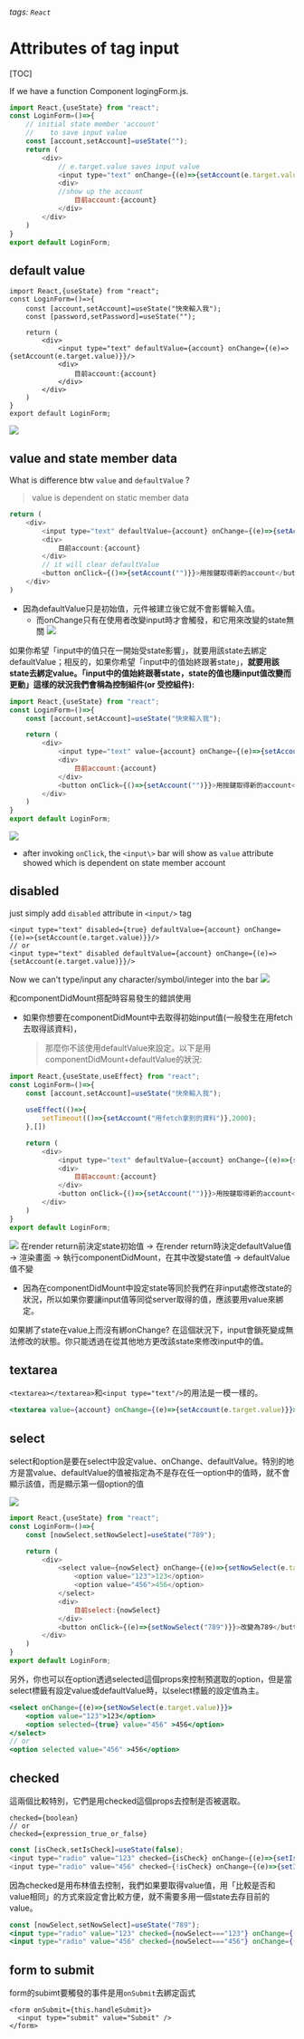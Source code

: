 ###### tags: `React`
# Attributes of tag input
[TOC]

If we have a function Component logingForm.js.
```javascript
import React,{useState} from "react";
const LoginForm=()=>{
    // initial state member 'account'
    //    to save input value
    const [account,setAccount]=useState("");
    return (
        <div>
            // e.target.value saves input value
            <input type="text" onChange={(e)=>{setAccount(e.target.value)}}/>
            <div>
            //show up the account 
                目前account:{account}
            </div>
        </div>
    )
}
export default LoginForm;
```

## default value

```javascript=
import React,{useState} from "react";
const LoginForm=()=>{
    const [account,setAccount]=useState("快來輸入我");
    const [password,setPassword]=useState("");
    
    return (
        <div>
            <input type="text" defaultValue={account} onChange={(e)=>{setAccount(e.target.value)}}/>
            <div>
                目前account:{account}
            </div>
        </div>
    )
}
export default LoginForm;
```
![](https://i.imgur.com/715vwzI.png)

## value and state member data 

What is difference btw `value` and `defaultValue` ? 
> value is dependent on static member data

```javascript
return (
    <div>
        <input type="text" defaultValue={account} onChange={(e)=>{setAccount(e.target.value)}}/>
        <div>
            目前account:{account}
        </div>
        // it will clear defaultValue
        <button onClick={()=>{setAccount("")}}>用按鍵取得新的account</button>
    </div>
)
```
- 因為defaultValue只是初始值，元件被建立後它就不會影響輸入值。
    - 而onChange只有在使用者改變input時才會觸發，和它用來改變的state無關
![](https://i.imgur.com/vsXj7hh.gif)


如果你希望「input中的值只在一開始受state影響」，就要用該state去綁定defaultValue；相反的，如果你希望「input中的值始終跟著state」，**就要用該state去綁定value。「input中的值始終跟著state，state的值也隨input值改變而更動」這樣的狀況我們會稱為控制組件(or 受控組件):**
```javascript
import React,{useState} from "react";
const LoginForm=()=>{
    const [account,setAccount]=useState("快來輸入我");

    return (
        <div>
            <input type="text" value={account} onChange={(e)=>{setAccount(e.target.value)}}/>
            <div>
                目前account:{account}
            </div>
            <button onClick={()=>{setAccount("")}}>用按鍵取得新的account</button>
        </div>
    )
}
export default LoginForm;
```

![](https://i.imgur.com/GuaagzK.gif)
- after invoking `onClick`, the `<input\>` bar will show as `value` attribute showed which is dependent on state member account 

## disabled

just simply add `disabled` attribute in `<input/>` tag
```javascript=
<input type="text" disabled={true} defaultValue={account} onChange={(e)=>{setAccount(e.target.value)}}/>
// or 
<input type="text" disabled defaultValue={account} onChange={(e)=>{setAccount(e.target.value)}}/>
```

Now we can't type/input any character/symbol/integer into the bar
![](https://i.imgur.com/KR7vnAe.png)


和componentDidMount搭配時容易發生的錯誤使用

- 如果你想要在componentDidMount中去取得初始input值(一般發生在用fetch去取得該資料)，
    > 那麼你不該使用defaultValue來設定。以下是用componentDidMount+defaultValue的狀況:
```javascript
import React,{useState,useEffect} from "react";
const LoginForm=()=>{
    const [account,setAccount]=useState("快來輸入我");
    
    useEffect(()=>{
        setTimeout(()=>{setAccount("用fetch拿到的資料")},2000);
    },[])

    return (
        <div>
            <input type="text" defaultValue={account} onChange={(e)=>{setAccount(e.target.value)}}/>
            <div>
                目前account:{account}
            </div>
            <button onClick={()=>{setAccount("")}}>用按鍵取得新的account</button>
        </div>
    )
}
export default LoginForm;
```
![](https://i.imgur.com/c0Ga6wx.gif)
在render return前決定state初始值 -> 在render return時決定defaultValue值 -> 渲染畫面 -> 執行componentDidMount，在其中改變state值 -> defaultValue值不變
- 因為在componentDidMount中設定state等同於我們在非input處修改state的狀況，所以如果你要讓input值等同從server取得的值，應該要用value來綁定。

如果綁了state在value上而沒有綁onChange?
在這個狀況下，input會鎖死變成無法修改的狀態。你只能透過在從其他地方更改該state來修改input中的值。


## textarea
`<textarea></textarea>`和`<input type="text"/>`的用法是一模一樣的。

```jsx
<textarea value={account} onChange={(e)=>{setAccount(e.target.value)}}></textarea>
```

## select
select和option是要在select中設定value、onChange、defaultValue。特別的地方是當value、defaultValue的值被指定為不是存在任一option中的值時，就不會顯示該值，而是顯示第一個option的值

![](https://i.imgur.com/ouUrIaV.gif)

```javascript
import React,{useState} from "react";
const LoginForm=()=>{
    const [nowSelect,setNowSelect]=useState("789");

    return (
        <div>
            <select value={nowSelect} onChange={(e)=>{setNowSelect(e.target.value)}}>
                <option value="123">123</option>
                <option value="456">456</option>
            </select>
            <div>
                目前select:{nowSelect}
            </div>
            <button onClick={(e)=>{setNowSelect("789")}}>改變為789</button>
        </div>
    )
}
export default LoginForm;
```

另外，你也可以在option透過selected這個props來控制預選取的option，但是當select標籤有設定value或defaultValue時，以select標籤的設定值為主。
```jsx
<select onChange={(e)=>{setNowSelect(e.target.value)}}>
    <option value="123">123</option>
    <option selected={true} value="456" >456</option>
</select>
// or 
<option selected value="456" >456</option>
```

## checked
這兩個比較特別，它們是用checked這個props去控制是否被選取。
```javascript=
checked={boolean} 
// or 
checked={expression_true_or_false}
```

```javascript
const [isCheck,setIsCheck]=useState(false);
<input type="radio" value="123" checked={isCheck} onChange={(e)=>{setIsCheck(true)}} />123<br/>
<input type="radio" value="456" checked={!isCheck} onChange={(e)=>{setIsCheck(false)}} />456
```
因為checked是用布林值去控制，我們如果要取得value值，用「比較是否和value相同」的方式來設定會比較方便，就不需要多用一個state去存目前的value。

```jsx
const [nowSelect,setNowSelect]=useState("789");
<input type="radio" value="123" checked={nowSelect==="123"} onChange={(e)=>{setNowSelect("123")}} />123<br/>
<input type="radio" value="456" checked={nowSelect==="456"} onChange={(e)=>{setNowSelect("456")}}/>456
```
## form to submit
form的subimt要觸發的事件是用`onSubmit`去綁定函式
```javascript=
<form onSubmit={this.handleSubmit}>
  <input type="submit" value="Submit" />
</form>
```